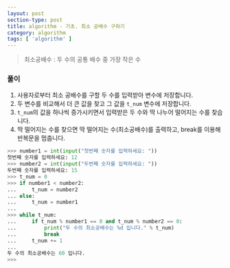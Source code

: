```yaml
---
layout: post
section-type: post
title: algorithm - 기초. 최소 공배수 구하기
category: algorithm
tags: [ 'algorithm' ]
---
```


> 최소공배수 : 두 수의 공통 배수 중 가장 작은 수

### 풀이
1. 사용자로부터 최소 공배수를 구할 두 수를 입력받아 변수에 저장합니다.
2. 두 변수를 비교해서 더 큰 값을 찾고 그 값을 `t_num` 변수에 저장합니다.
3. `t_num`의 값을 하나씩 증가시키면서 입력받은 두 수와 딱 나누어 떨어지는 수를 찾습니다.
4. 딱 떨어지는 수를 찾으면 딱 떨어지는 수(최소공배수)를 출력하고, break를 이용해 반복문을 멈춥니다.

```python
>>> number1 = int(input("첫번째 숫자를 입력하세요: "))
첫번째 숫자를 입력하세요: 12
>>> number2 = int(input("두번째 숫자를 입력하세요: "))
두번째 숫자를 입력하세요: 15
>>> t_num = 0
>>> if number1 < number2:
...     t_num = number2
... else:
...     t_num = number1
...
>>> while t_num:
...     if t_num % number1 == 0 and t_num % number2 == 0:
...         print("두 수의 최소공배수는 %d 입니다." % t_num)
...         break
...     t_num += 1
...
두 수의 최소공배수는 60 입니다.
>>>
```
